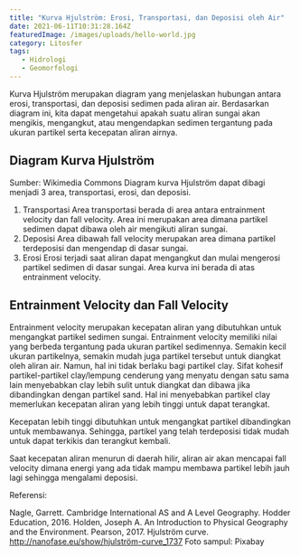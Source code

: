 ```yaml
---
title: "Kurva Hjulström: Erosi, Transportasi, dan Deposisi oleh Air"
date: 2021-06-11T10:31:28.164Z
featuredImage: /images/uploads/hello-world.jpg
category: Litosfer
tags: 
   - Hidrologi
   - Geomorfologi
---
```


Kurva Hjulström merupakan diagram yang menjelaskan hubungan antara erosi, transportasi, dan deposisi sedimen pada aliran air. Berdasarkan diagram ini, kita dapat mengetahui apakah suatu aliran sungai akan mengikis, mengangkut, atau mengendapkan sedimen tergantung pada ukuran partikel serta kecepatan aliran airnya.

## Diagram Kurva Hjulström

Sumber: Wikimedia Commons
Diagram kurva Hjulström dapat dibagi menjadi 3 area, transportasi, erosi, dan deposisi.

1. Transportasi
   Area transportasi berada di area antara entrainment velocity dan fall velocity. Area ini merupakan area dimana partikel sedimen dapat dibawa oleh air mengikuti aliran sungai.
2. Deposisi
   Area dibawah fall velocity merupakan area dimana partikel terdeposisi dan mengendap di dasar sungai.
3. Erosi
   Erosi terjadi saat aliran dapat mengangkut dan mulai mengerosi partikel sedimen di dasar sungai. Area kurva ini berada di atas entrainment velocity.
## Entrainment Velocity dan Fall Velocity
Entrainment velocity merupakan kecepatan aliran yang dibutuhkan untuk mengangkat partikel sedimen sungai. Entrainment velocity memiliki nilai yang berbeda tergantung pada ukuran partikel sedimennya. Semakin kecil ukuran partikelnya, semakin mudah juga partikel tersebut untuk diangkat oleh aliran air. Namun, hal ini tidak berlaku bagi partikel clay. Sifat kohesif partikel-partikel clay/lempung cenderung yang menyatu dengan satu sama lain menyebabkan clay lebih sulit untuk diangkat dan dibawa jika dibandingkan dengan partikel sand. Hal ini menyebabkan partikel clay memerlukan kecepatan aliran yang lebih tinggi untuk dapat terangkat.

Kecepatan lebih tinggi dibutuhkan untuk mengangkat partikel dibandingkan untuk membawanya. Sehingga, partikel yang telah terdeposisi tidak mudah untuk dapat terkikis dan terangkut kembali.

Saat kecepatan aliran menurun di daerah hilir, aliran air akan mencapai fall velocity dimana energi yang ada tidak mampu membawa partikel lebih jauh lagi sehingga mengalami deposisi.

Referensi:

Nagle, Garrett. Cambridge International AS and A Level Geography. Hodder Education, 2016.
Holden, Joseph A. An Introduction to Physical Geography and the Environment. Pearson, 2017.
Hjulström curve. http://nanofase.eu/show/hjulström-curve_1737
Foto sampul: Pixabay